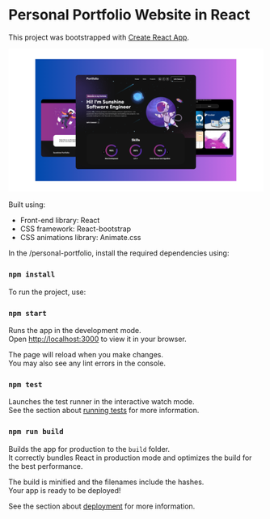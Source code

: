 # Personal Portfolio Website in React

This project was bootstrapped with [Create React App](https://github.com/facebook/create-react-app).

![Demo.png](Demo.png)

Built using:

- Front-end library: React
- CSS framework: React-bootstrap
- CSS animations library: Animate.css

In the /personal-portfolio, install the required dependencies using:

### `npm install`

To run the project, use:

### `npm start`

Runs the app in the development mode.\
Open [http://localhost:3000](http://localhost:3000) to view it in your browser.

The page will reload when you make changes.\
You may also see any lint errors in the console.

### `npm test`

Launches the test runner in the interactive watch mode.\
See the section about [running tests](https://facebook.github.io/create-react-app/docs/running-tests) for more information.

### `npm run build`

Builds the app for production to the `build` folder.\
It correctly bundles React in production mode and optimizes the build for the best performance.

The build is minified and the filenames include the hashes.\
Your app is ready to be deployed!

See the section about [deployment](https://facebook.github.io/create-react-app/docs/deployment) for more information.

<!--  Nếu bị lỗi Judy (web ban đầu) thì phải tải npm install gh-pages --save-dev  --->